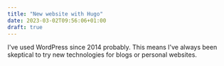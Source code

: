 ```yaml
---
title: "New website with Hugo"
date: 2023-03-02T09:56:06+01:00
draft: true
---
```


I've used WordPress since 2014 probably. This means I've always been skeptical to try new technologies for blogs or personal websites.
